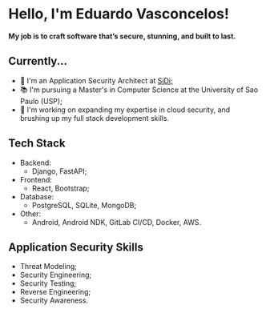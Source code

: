# Hello, I'm Eduardo Vasconcelos!

**My job is to craft software that’s secure, stunning, and built to last.**

## Currently... 

- :closed_lock_with_key: I'm an Application Security Architect at <a href="https://www.sidi.org.br/en/" target="_blank">SiDi;</a>
- :books: I'm pursuing a Master's in Computer Science at the University of Sao Paulo (USP);
- :seedling: I'm working on expanding my expertise in cloud security, and brushing up my full stack development skills.

## Tech Stack 

- Backend:
    - Django, FastAPI;
- Frontend:
    - React, Bootstrap;
- Database:
    - PostgreSQL, SQLite, MongoDB;
- Other:
    - Android, Android NDK, GitLab CI/CD, Docker, AWS.

## Application Security Skills

- Threat Modeling;
- Security Engineering;
- Security Testing;
- Reverse Engineering;
- Security Awareness.
